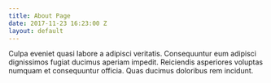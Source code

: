 ```yaml
---
title: About Page
date: 2017-11-23 16:23:00 Z
layout: default
---
```


Culpa eveniet quasi labore a adipisci veritatis. Consequuntur eum adipisci dignissimos fugiat ducimus aperiam impedit. Reiciendis asperiores voluptas numquam et consequuntur officia. Quas ducimus doloribus rem incidunt.